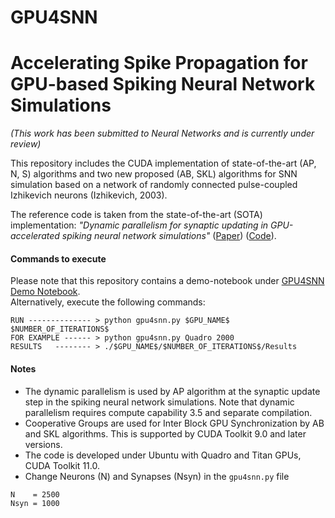 # GPU4SNN
# Accelerating Spike Propagation for GPU-based Spiking Neural Network Simulations
_(This work has been submitted to Neural Networks and is currently under review)_

This repository includes the CUDA implementation of state-of-the-art (AP, N, S) algorithms and two new proposed (AB, SKL) algorithms for SNN simulation based on a network of randomly connected pulse-coupled Izhikevich neurons (Izhikevich, 2003). 

The reference code is taken from the state-of-the-art (SOTA) implementation:
_"Dynamic parallelism for synaptic updating in GPU-accelerated spiking neural network simulations"_  ([Paper](https://www.sciencedirect.com/science/article/pii/S0925231218304168)) ([Code](https://bitbucket.org/bkasap/dynamicparallelismsnn/src/master/)).

#### Commands to execute ###

Please note that this repository contains a demo-notebook under [GPU4SNN Demo Notebook](https://github.com/Crypto-TII/GPU4SNN/blob/main/GPU4SNN%20-%20Demo%20Notebook.ipynb).  
Alternatively, execute the following commands:  

```
RUN -------------- > python gpu4snn.py $GPU_NAME$ $NUMBER_OF_ITERATIONS$
FOR EXAMPLE ------ > python gpu4snn.py Quadro 2000
RESULTS   -------- > ./$GPU_NAME$/$NUMBER_OF_ITERATIONS$/Results
```

#### Notes ####

* The dynamic parallelism is used by AP algorithm at the synaptic update step in the spiking neural network simulations. Note that dynamic parallelism requires compute capability 3.5 and separate compilation.
* Cooperative Groups are used for Inter Block GPU Synchronization by AB and SKL algorithms. This is supported by CUDA Toolkit 9.0 and later versions.
* The code is developed under Ubuntu with Quadro and Titan GPUs, CUDA Toolkit 11.0.
* Change Neurons (N) and Synapses (Nsyn) in the `gpu4snn.py` file 
```
N    = 2500
Nsyn = 1000
```


